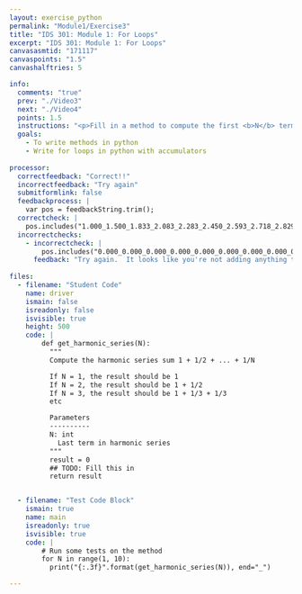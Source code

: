 ```yaml
---
layout: exercise_python
permalink: "Module1/Exercise3"
title: "IDS 301: Module 1: For Loops"
excerpt: "IDS 301: Module 1: For Loops"
canvasasmtid: "171117"
canvaspoints: "1.5"
canvashalftries: 5

info:
  comments: "true"
  prev: "./Video3"
  next: "./Video4"
  points: 1.5
  instructions: "<p>Fill in a method to compute the first <b>N</b> terms of the harmonic series 1 + 1/2 + 1/3 + 1/4 + 1/5 + ... + 1/N.  For example, if N = 4, then the sum is 1 + 1/2 + 1/3 + 1/4</p>"
  goals:
    - To write methods in python
    - Write for loops in python with accumulators
    
processor:  
  correctfeedback: "Correct!!" 
  incorrectfeedback: "Try again"
  submitformlink: false
  feedbackprocess: | 
    var pos = feedbackString.trim();
  correctcheck: |
    pos.includes("1.000_1.500_1.833_2.083_2.283_2.450_2.593_2.718_2.829_")
  incorrectchecks:
    - incorrectcheck: |
        pos.includes("0.000_0.000_0.000_0.000_0.000_0.000_0.000_0.000_0.000_")
      feedback: "Try again.  It looks like you're not adding anything to result in the loop." 
 
files:
  - filename: "Student Code"
    name: driver
    ismain: false
    isreadonly: false
    isvisible: true
    height: 500
    code: | 
        def get_harmonic_series(N):
          """
          Compute the harmonic series sum 1 + 1/2 + ... + 1/N

          If N = 1, the result should be 1
          If N = 2, the result should be 1 + 1/2
          If N = 3, the result should be 1 + 1/3 + 1/3
          etc

          Parameters
          ----------
          N: int
            Last term in harmonic series
          """
          result = 0
          ## TODO: Fill this in
          return result


  - filename: "Test Code Block"
    ismain: true
    name: main
    isreadonly: true
    isvisible: true
    code: |
        # Run some tests on the method
        for N in range(1, 10):
          print("{:.3f}".format(get_harmonic_series(N)), end="_")

---
```

